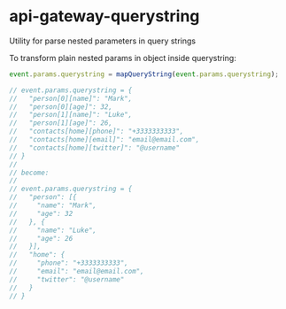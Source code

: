 # api-gateway-querystring
Utility for parse nested parameters in query strings


To transform plain nested params in object inside querystring:

```javascript
event.params.querystring = mapQueryString(event.params.querystring);

// event.params.querystring = {
//   "person[0][name]": "Mark",
//   "person[0][age]": 32,
//   "person[1][name]": "Luke",
//   "person[1][age]": 26,
//   "contacts[home][phone]": "+3333333333",
//   "contacts[home][email]": "email@email.com",
//   "contacts[home][twitter]": "@username"
// }
//
// become:
//
// event.params.querystring = {
//   "person": [{
//     "name": "Mark",
//     "age": 32
//   }, {
//     "name": "Luke",
//     "age": 26
//   }],
//   "home": {
//     "phone": "+3333333333",
//     "email": "email@email.com",
//     "twitter": "@username"
//   }
// }


```



